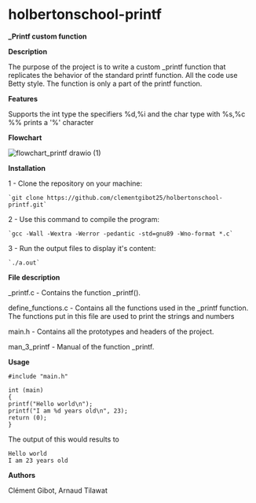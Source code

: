 # holbertonschool-printf
**_Printf custom function**

**Description**

The purpose of the project is to write a custom _printf function that replicates the behavior of the standard printf function.
All the code use Betty style.
The function is only a part of the printf function.

**Features**

Supports the int type the specifiers %d,%i and the char type with %s,%c
%% prints a '%' character

**Flowchart**

![flowchart_printf drawio (1)](https://github.com/user-attachments/assets/a6d51070-33dd-4f66-9895-b4facc05bfd8)

**Installation**

1 - Clone the repository on your machine:

	`git clone https://github.com/clementgibot25/holbertonschool-printf.git`

2 - Use this command to compile the program:

	`gcc -Wall -Wextra -Werror -pedantic -std=gnu89 -Wno-format *.c`

3 - Run the output files to display it's content:

	`./a.out`

**File description**

_printf.c - Contains the function _printf().

define_functions.c - Contains all the functions used in the _printf function.
The functions put in this file are used to print the strings and numbers

main.h - Contains all the prototypes and headers of the project.

man_3_printf - Manual of the function _printf.

**Usage**

```
#include "main.h"

int (main)
{
printf("Hello world\n");
printf("I am %d years old\n", 23);
return (0);
}
```

The output of this would results to
```
Hello world
I am 23 years old
```

**Authors**

Clément Gibot, Arnaud Tilawat
